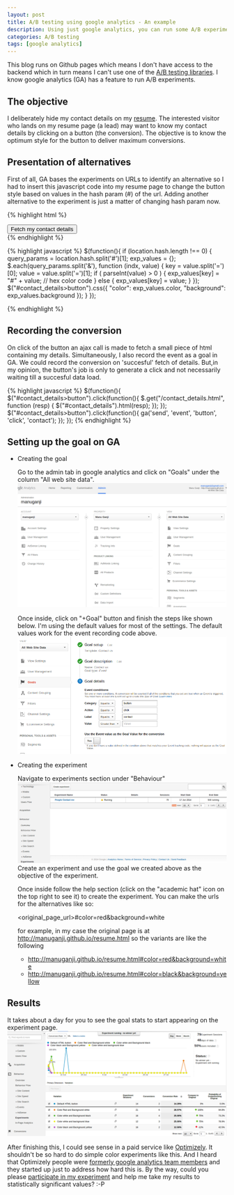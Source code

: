 ```yaml
---
layout: post
title: A/B testing using google analytics - An example
description: Using just google analytics, you can run some A/B experiments. 
categories: A/B testing
tags: [google analytics]
---
```

This blog runs on Github pages which means I don't have access to the backend which in turn means I can't use one of the [A/B testing libraries](/a/b/testing/ab-testing-tools-libraries/). I know google analytics (GA) has a feature to run A/B experiments.

The objective
--------------
I deliberately hide my contact details on my [resume](/resume.html). The interested visitor who lands on my resume page (a lead) may want to know my contact details by clicking on a button (the conversion). The objective is to know the optimum style for the button to deliver maximum conversions.

Presentation of alternatives
----------------------------

First of all, GA bases the experiments on URLs to identify an alternative so I had to insert this javascript code into my resume page to change the button style based on values in the hash param (#) of the url. Adding another alternative to the experiment is just a matter of changing hash param now.

{% highlight html %}
<div id="contact_details">
    <button type="button">Fetch my contact details</button>
</div>
{% endhighlight %}

{% highlight javascript %}
$(function(){
    if (location.hash.length !== 0) {
        query_params = location.hash.split('#')[1]; 
        exp_values = {};
        $.each(query_params.split('&'), function (indx, value) {
            key = value.split('=')[0];
            value = value.split('=')[1];
            if ( parseInt(value) > 0 ) {
                exp_values[key] = "#" + value; // hex color code
            } else {
                exp_values[key] = value;
            }
        });
        $("#contact_details>button").css({
            "color": exp_values.color,
            "background": exp_values.background
        });
    }
});

{% endhighlight %}

Recording the conversion
----------------------------

On click of the button an ajax call is made to fetch a small piece of html containing my details.
Simultaneously, I also record the event as a goal in GA. We could record the conversion on 'succesful' fetch of details.
But,in my opinion, the button's job is only to generate a click and not necessarily waiting till a succesful data load.

{% highlight javascript %}
$(function(){
    $("#contact_details>button").click(function(){
        $.get("/contact_details.html", function (resp) {
            $("#contact_details").html(resp);
        });
    });
    $("#contact_details>button").click(function(){
        ga('send', 'event', 'button', 'click', 'contact');
    });
});
{% endhighlight %}

Setting up the goal on GA
-----------------------------
* Creating the goal
    
    Go to the admin tab in google analytics and click on "Goals" under the column "All web site data".
    ![GA admin](/images/create_goal_flow.png)
    
    Once inside, click on "+Goal" button and finish the steps like shown below.
    I'm using the default values for most of the settings. The default values work for the event recording code above.
    ![create goal page](/images/goal_create_page.png)

* Creating the experiment

    Navigate to experiments section under "Behaviour"
    ![Experiment section](/images/experiments_tab_ga.png)
    Create an experiment and use the goal we created above as the objective of the experiment.

    Once inside follow the help section (click on the "academic hat" icon on the top right to see it)
    to create the experiment. You can make the urls for the alternatives like so:

    \<original_page_url\>#color=red&background=white

    for example, in my case the original page is at http://manuganji.github.io/resume.html
    so the variants are like the following

    * http://manuganji.github.io/resume.html#color=red&background=white
    * http://manuganji.github.io/resume.html#color=black&background=yellow

Results
----------

It takes about a day for you to see the goal stats to start appearing on the experiment page.
![experiment results](/images/exp_results.png)

After finishing this, I could see sense in a paid service like [Optimizely](http://www.optimizely.com). It shouldn't be so hard to do simple color experiments like this. And I heard that Optimizely people were [formerly google analytics team members](https://www.optimizely.com/about) and they started up just to address how hard this is. By the way, could you please [participate in my experiment](/resume.html) and help me take my results to statistically significant values? :-P 
